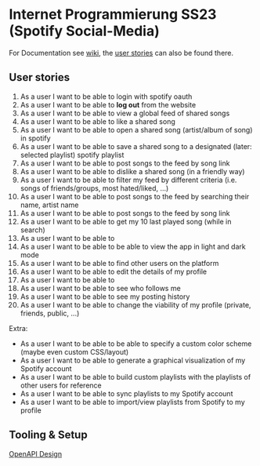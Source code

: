 # Internet Programmierung SS23 (Spotify Social-Media)

For Documentation see [wiki](https://github.com/HfT-Projektteam/ip2/wiki), the [user stories](https://github.com/HfT-Projektteam/ip2/wiki#user-stories) can also be found there.

## User stories
1. As a user I want to be able to login with spotify oauth
2. As a user I want to be able to **log out** from the website
3. As a user I want to be able to view a global feed of shared songs
4. As a user I want to be able to like a shared song
5. As a user I want to be able to open a shared song (artist/album of song) in spotify 
6. As a user I want to be able to save a shared song to a designated (later: selected playlist) spotify playlist
7. As a user I want to be able to post songs to the feed by song link
8. As a user I want to be able to dislike a shared song (in a friendly way)
9. As a user I want to be able to filter my feed by different criteria (i.e. songs of friends/groups, most hated/liked, ...)
10. As a user I want to be able to post songs to the feed by searching their name, artist name
11. As a user I want to be able to post songs to the feed by song link
12. As a user I want to be able to get my 10 last played song (while in search)
13. As a user I want to be able to 
14. As a user I want to be able to be able to view the app in light and dark mode
15. As a user I want to be able to find other users on the platform
16. As a user I want to be able to edit the details of my profile
17. As a user I want to be able to 
18. As a user I want to be able to see who follows me
19. As a user I want to be able to see my posting history
20. As a user I want to be able to change the viability of my profile (private, friends, public, ...)

Extra:
- As a user I want to be able to be able to specify a custom color scheme (maybe even custom CSS/layout)
- As a user I want to be able to generate a graphical visualization of my Spotify account
- As a user I want to be able to build custom playlists with the playlists of other users for reference
- As a user I want to be able to sync playlists to my Spotify account
- As a user I want to be able to import/view playlists from Spotify to my profile

## Tooling & Setup

[OpenAPI Design](https://stoplight.io/studio) 